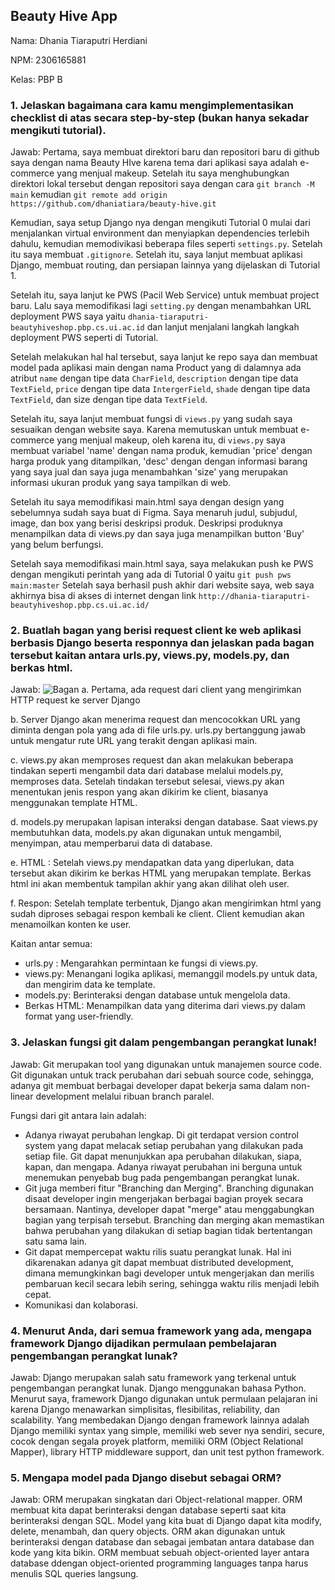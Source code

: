 ## Beauty Hive App

Nama: Dhania Tiaraputri Herdiani

NPM: 2306165881

Kelas: PBP B

### 1. Jelaskan bagaimana cara kamu mengimplementasikan checklist di atas secara step-by-step (bukan hanya sekadar mengikuti tutorial).

Jawab:
Pertama, saya membuat direktori baru dan repositori baru di github saya dengan nama Beauty HIve karena tema dari aplikasi saya adalah e-commerce yang menjual makeup. Setelah itu saya menghubungkan direktori lokal tersebut dengan repositori saya dengan cara `git branch -M main` kemudian `git remote add origin https://github.com/dhaniatiara/beauty-hive.git` 

Kemudian, saya setup Django nya dengan mengikuti Tutorial 0 mulai dari menjalankan virtual environment dan menyiapkan dependencies terlebih dahulu, kemudian memodivikasi beberapa files seperti `settings.py`. Setelah itu saya membuat `.gitignore`. Setelah itu, saya lanjut membuat aplikasi Django, membuat routing, dan persiapan lainnya yang dijelaskan di Tutorial 1. 

Setelah itu, saya lanjut ke PWS (Pacil Web Service) untuk membuat project baru. Lalu saya memodifikasi lagi `setting.py` dengan menambahkan URL deployment PWS saya yaitu `dhania-tiaraputri-beautyhiveshop.pbp.cs.ui.ac.id` dan lanjut menjalani langkah langkah deployment PWS seperti di Tutorial.

Setelah melakukan hal hal tersebut, saya lanjut ke repo saya dan membuat model pada aplikasi main dengan nama Product yang di dalamnya ada atribut `name` dengan tipe data `CharField`, `description` dengan tipe data `TextField`, `price` dengan tipe data `IntergerField`, `shade` dengan tipe data `TextField`, dan size dengan tipe data `TextField`.

Setelah itu, saya lanjut membuat fungsi di `views.py` yang sudah saya sesuaikan dengan website saya. Karena memutuskan untuk membuat e-commerce yang menjual makeup, oleh karena itu, di `views.py` saya membuat variabel 'name' dengan nama produk, kemudian 'price' dengan harga produk yang ditampilkan,  'desc' dengan dengan informasi barang yang saya jual dan saya juga menambahkan 'size' yang merupakan informasi ukuran produk yang saya tampilkan di web. 

Setelah itu saya memodifikasi main.html saya dengan design yang sebelumnya sudah saya buat di Figma. Saya menaruh judul, subjudul, image, dan box yang berisi deskripsi produk. Deskripsi produknya menampilkan data di views.py dan saya juga menampilkan button 'Buy' yang belum berfungsi. 

Setelah saya memodifikasi main.html saya, saya melakukan push ke PWS dengan mengikuti perintah yang ada di Tutorial 0 yaitu `git push pws main:master` Setelah saya berhasil push akhir dari website saya, web saya akhirnya bisa di akses di internet dengan link `http://dhania-tiaraputri-beautyhiveshop.pbp.cs.ui.ac.id/`

### 2. Buatlah bagan yang berisi request client ke web aplikasi berbasis Django beserta responnya dan jelaskan pada bagan tersebut kaitan antara urls.py, views.py, models.py, dan berkas html.

Jawab:
![Bagan](<Screenshot 2024-09-09 at 10.11.53 PM.png>)
a. Pertama, ada request dari client yang mengirimkan HTTP request ke server Django

b. Server Django akan menerima request dan mencocokkan URL yang diminta dengan pola yang ada di file urls.py. urls.py bertanggung jawab untuk mengatur rute URL yang terakit dengan aplikasi main. 

c. views.py akan memproses request dan akan melakukan beberapa tindakan seperti mengambil data dari database melalui models.py, memproses data. Setelah tindakan tersebut selesai, views.py akan menentukan jenis respon yang akan dikirim ke client, biasanya menggunakan template HTML.

d. models.py merupakan lapisan interaksi dengan database. Saat views.py membutuhkan data, models.py akan digunakan untuk mengambil, menyimpan, atau memperbarui data di database. 

e. HTML : Setelah views.py mendapatkan data yang diperlukan, data tersebut akan dikirim ke berkas HTML yang merupakan template. Berkas html ini akan membentuk tampilan akhir yang akan dilihat oleh user. 

f. Respon: Setelah template terbentuk, Django akan mengirimkan html yang sudah diproses sebagai respon kembali ke client. Client kemudian akan menamoilkan konten ke user.

Kaitan antar semua:
- urls.py : Mengarahkan permintaan ke fungsi di views.py.
- views.py: Menangani logika aplikasi, memanggil models.py untuk data, dan mengirim data ke template.
- models.py: Berinteraksi dengan database untuk mengelola data.
- Berkas HTML: Menampilkan data yang diterima dari views.py dalam format yang user-friendly.

### 3. Jelaskan fungsi git dalam pengembangan perangkat lunak!

Jawab:
Git merupakan tool yang digunakan untuk manajemen source code. Git digunakan untuk track perubahan dari sebuah source code, sehingga, adanya git membuat berbagai developer dapat bekerja sama dalam non-linear development melalui ribuan branch paralel.

Fungsi dari git antara lain adalah:
- Adanya riwayat perubahan lengkap. Di git terdapat version control system yang dapat melacak setiap perubahan yang dilakukan pada setiap file. Git dapat menunjukkan apa perubahan dilakukan, siapa, kapan, dan mengapa. Adanya riwayat perubahan ini berguna untuk menemukan penyebab bug pada pengembangan perangkat lunak. 
- Git juga memberi fitur "Branching dan Merging". Branching digunakan disaat developer ingin mengerjakan berbagai bagian proyek secara bersamaan. Nantinya, developer dapat "merge" atau menggabungkan bagian yang terpisah tersebut. Branching dan merging akan memastikan bahwa perubahan yang dilakukan di setiap bagian tidak bertentangan satu sama lain.
- Git dapat mempercepat waktu rilis suatu perangkat lunak. Hal ini dikarenakan adanya git dapat membuat distributed development, dimana memungkinkan bagi developer untuk  mengerjakan dan merilis pembaruan kecil secara lebih sering, sehingga waktu rilis menjadi lebih cepat. 
- Komunikasi dan kolaborasi.


### 4. Menurut Anda, dari semua framework yang ada, mengapa framework Django dijadikan permulaan pembelajaran pengembangan perangkat lunak?

Jawab:
Django merupakan salah satu framework yang terkenal untuk pengembangan perangkat lunak. Django menggunakan bahasa Python. Menurut saya, framework Django digunakan untuk permulaan pelajaran ini karena Django menawarkan simplisitas, flesibilitas, reliability, dan scalability. Yang membedakan Django  dengan framework lainnya adalah Django memiliki syntax yang simple, memiliki web sever nya sendiri,  secure, cocok dengan segala proyek platform, memiliki ORM (Object Relational Mapper), library HTTP middleware support, dan unit test python framework.

### 5. Mengapa model pada Django disebut sebagai ORM?

Jawab:
ORM merupakan singkatan dari Object-relational mapper. ORM membuat kita dapat berinteraksi dengan database seperti saat kita berinteraksi dengan SQL. Model yang kita buat di Django dapat kita modify, delete, menambah, dan query objects. ORM akan digunakan untuk berinteraksi dengan database dan sebagai jembatan antara database dan kode yang kita bikin. ORM membuat sebuah object-oriented layer antara database ddengan object-oriented programming languages tanpa harus menulis SQL queries langsung.
